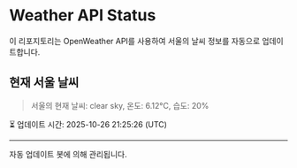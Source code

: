 
# Weather API Status

이 리포지토리는 OpenWeather API를 사용하여 서울의 날씨 정보를 자동으로 업데이트합니다.

## 현재 서울 날씨
> 서울의 현재 날씨: clear sky, 온도: 6.12°C, 습도: 20%

⏳ 업데이트 시간: 2025-10-26 21:25:26 (UTC)

---
자동 업데이트 봇에 의해 관리됩니다.

